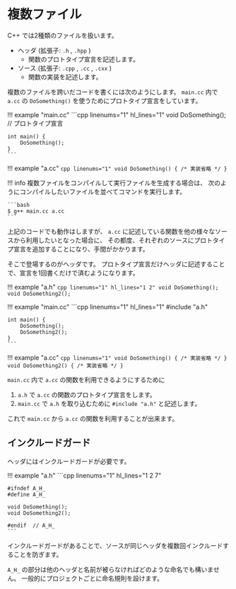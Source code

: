 # 複数ファイル

C++ では2種類のファイルを扱います。

- ヘッダ (拡張子: `.h` , `.hpp` )
    - 関数のプロトタイプ宣言を記述します。
- ソース (拡張子: `.cpp` , `.cc` , `.cxx` )
    - 関数の実装を記述します。

複数のファイルを跨いだコードを書くには次のようにします。
`main.cc` 内で `a.cc` の `DoSomething()` を使うためにプロトタイプ宣言をしています。

!!! example "main.cc"
    ```cpp linenums="1" hl_lines="1"
    void DoSomething(); // プロトタイプ宣言

    int main() {
        DoSomething();
    }
    ```

!!! example "a.cc"
    ```cpp linenums="1"
    void DoSomething() { /* 実装省略 */ }
    ```

!!! info
    複数ファイルをコンパイルして実行ファイルを生成する場合は、
    次のようにコンパイルしたいファイルを並べてコマンドを実行します。

    ```bash
    $ g++ main.cc a.cc
    ```

上記のコードでも動作はしますが、
`a.cc` に記述している関数を他の様々なソースから利用したいとなった場合に、
その都度、それぞれのソースにプロトタイプ宣言を追加することになり、手間がかかります。

そこで登場するのがヘッダです。
プロトタイプ宣言だけヘッダに記述することで、宣言を1回書くだけで済むようになります。

!!! example "a.h"
    ```cpp linenums="1" hl_lines="1 2"
    void DoSomething();
    void DoSomething2();
    ```

!!! example "main.cc"
    ```cpp linenums="1" hl_lines="1"
    #include "a.h"

    int main() {
        DoSomething();
        DoSomething2();
    }
    ```

!!! example "a.cc"
    ```cpp linenums="1"
    void DoSomething() { /* 実装省略 */ }
    void DoSomething2() { /* 実装省略 */ }
    ```

`main.cc` 内で `a.cc` の関数を利用できるようにするために

1. `a.h` で `a.cc` の関数のプロトタイプ宣言をします。
2. `main.cc` で `a.h` を取り込むために `#include "a.h"` と記述します。

これで `main.cc` から `a.cc` の関数を利用することが出来ます。

## インクルードガード

ヘッダにはインクルードガードが必要です。

!!! example "a.h"
    ```cpp linenums="1" hl_lines="1 2 7"

    #ifndef A_H_
    #define A_H_

    void DoSomething();
    void DoSomething2();

    #endif  // A_H_
    ```

インクルードガードがあることで、ソースが同じヘッダを複数回インクルードすることを防ぎます。

`A_H_` の部分は他のヘッダと名前が被らなければどのような命名でも構いません。
一般的にプロジェクトごとに命名規則を設けます。
